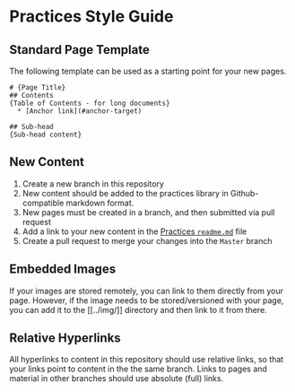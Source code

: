# Practices Style Guide

## Standard Page Template
The following template can be used as a starting point for your new pages.
```
# {Page Title}
## Contents
{Table of Contents - for long documents}
  * [Anchor link](#anchor-target)
  
## Sub-head
{Sub-head content}
```

## New Content
  1. Create a new branch in this repository
  1. New content should be added to the practices library in Github-compatible markdown format.
  1. New pages must be created in a branch, and then submitted via pull request
  1. Add a link to your new content in the [Practices `readme.md`](../readme.md) file
  1. Create a pull request to merge your changes into the `Master` branch

## Embedded Images
If your images are stored remotely, you can link to them directly from your page. However, if the image needs to be stored/versioned with your page, you can add it to the [[../img/]] directory and then link to it from there.

## Relative Hyperlinks
All hyperlinks to content in this repository should use relative links, so that your links point to content in the the same branch. Links to pages and material in other branches should use absolute (full) links.
